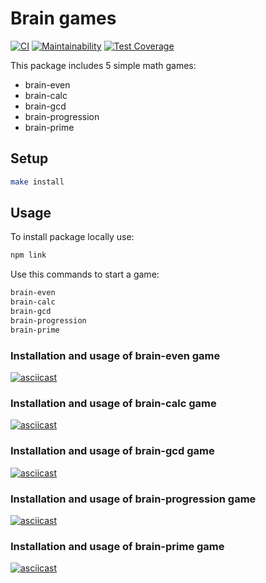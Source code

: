 # Brain games

[![CI](https://github.com/AlexCarp/frontend-project-lvl1/workflows/CI/badge.svg)](https://github.com/AlexCarp/frontend-project-lvl1/actions?query=workflow%3ACI)
[![Maintainability](https://api.codeclimate.com/v1/badges/bb61fc786e7a1be2f9f4/maintainability)](https://codeclimate.com/github/AlexCarp/frontend-project-lvl1/maintainability)
[![Test Coverage](https://api.codeclimate.com/v1/badges/bb61fc786e7a1be2f9f4/test_coverage)](https://codeclimate.com/github/AlexCarp/frontend-project-lvl1/test_coverage)

This package includes 5 simple math games:
* brain-even
* brain-calc
* brain-gcd
* brain-progression
* brain-prime

## Setup

```sh
make install
```

## Usage

To install package locally use:

```sh
npm link
```

Use this commands to start a game:

```sh
brain-even
brain-calc
brain-gcd
brain-progression
brain-prime
```

### Installation and usage of brain-even game
[![asciicast](https://asciinema.org/a/T1MOLK4MNs6CQQSbijrbe6I3W.svg)](https://asciinema.org/a/T1MOLK4MNs6CQQSbijrbe6I3W)

### Installation and usage of brain-calc game
[![asciicast](https://asciinema.org/a/xtY6tZuWAQ7A9yLAyPq6SMRes.svg)](https://asciinema.org/a/xtY6tZuWAQ7A9yLAyPq6SMRes)

### Installation and usage of brain-gcd game
[![asciicast](https://asciinema.org/a/Y1hLr3jHHUGjyS44zSfARSDY5.svg)](https://asciinema.org/a/Y1hLr3jHHUGjyS44zSfARSDY5)

### Installation and usage of brain-progression game
[![asciicast](https://asciinema.org/a/pIrq9kdRHFxPJl8hU1bSDp8oo.svg)](https://asciinema.org/a/pIrq9kdRHFxPJl8hU1bSDp8oo)

### Installation and usage of brain-prime game
[![asciicast](https://asciinema.org/a/RkjcdcPsWuD8DyYpavdesz26n.svg)](https://asciinema.org/a/RkjcdcPsWuD8DyYpavdesz26n)

